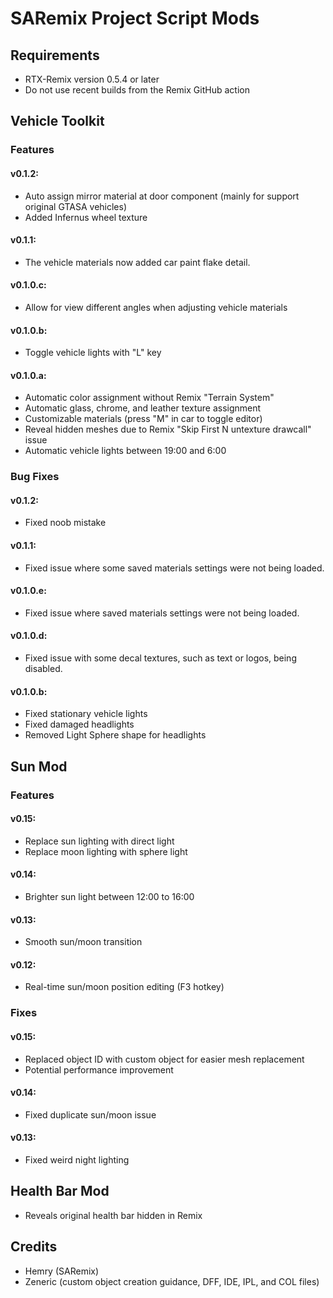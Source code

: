 # SARemix Project Script Mods

## Requirements
- RTX-Remix version 0.5.4 or later
- Do not use recent builds from the Remix GitHub action

## Vehicle Toolkit

### Features

#### v0.1.2:
- Auto assign mirror material at door component (mainly for support original GTASA vehicles)
- Added Infernus wheel texture

#### v0.1.1:
- The vehicle materials now added car paint flake detail.

#### v0.1.0.c:
- Allow for view different angles when adjusting vehicle materials

#### v0.1.0.b:
- Toggle vehicle lights with "L" key

#### v0.1.0.a:
- Automatic color assignment without Remix "Terrain System"
- Automatic glass, chrome, and leather texture assignment
- Customizable materials (press "M" in car to toggle editor)
- Reveal hidden meshes due to Remix "Skip First N untexture drawcall" issue
- Automatic vehicle lights between 19:00 and 6:00

### Bug Fixes

#### v0.1.2:
- Fixed noob mistake

#### v0.1.1:
- Fixed issue where some saved materials settings were not being loaded.

#### v0.1.0.e:
- Fixed issue where saved materials settings were not being loaded.

#### v0.1.0.d:
- Fixed issue with some decal textures, such as text or logos, being disabled.

#### v0.1.0.b:
- Fixed stationary vehicle lights
- Fixed damaged headlights
- Removed Light Sphere shape for headlights

## Sun Mod

### Features

#### v0.15:
- Replace sun lighting with direct light
- Replace moon lighting with sphere light

#### v0.14:
- Brighter sun light between 12:00 to 16:00

#### v0.13:
- Smooth sun/moon transition

#### v0.12:
- Real-time sun/moon position editing (F3 hotkey)

### Fixes

#### v0.15:
- Replaced object ID with custom object for easier mesh replacement
- Potential performance improvement

#### v0.14:
- Fixed duplicate sun/moon issue

#### v0.13:
- Fixed weird night lighting

## Health Bar Mod
- Reveals original health bar hidden in Remix

## Credits
- Hemry (SARemix)
- Zeneric (custom object creation guidance, DFF, IDE, IPL, and COL files)
